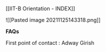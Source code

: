 [[IIT-B Orientation - INDEX]]

![[Pasted image 20211125143318.png]]

**FAQs**

First point of contact : Adway Girish 

